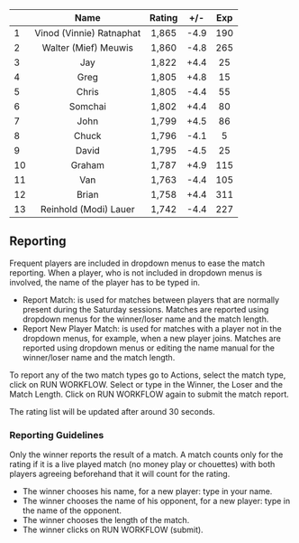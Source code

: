 | |Name|Rating|+/-|Exp|
|-|:--:|:----:|:-:|:-:|
|1|Vinod (Vinnie) Ratnaphat|1,865|-4.9|190|
|2|Walter (Mief) Meuwis|1,860|-4.8|265|
|3|Jay|1,822|+4.4|25|
|4|Greg|1,805|+4.8|15|
|5|Chris|1,805|-4.4|55|
|6|Somchai|1,802|+4.4|80|
|7|John|1,799|+4.5|86|
|8|Chuck|1,796|-4.1|5|
|9|David|1,795|-4.5|25|
|10|Graham|1,787|+4.9|115|
|11|Van|1,763|-4.4|105|
|12|Brian|1,758|+4.4|311|
|13|Reinhold (Modi) Lauer|1,742|-4.4|227|

 

## Reporting

Frequent players are included in dropdown menus to ease the match reporting.
When a player, who is not included in dropdown menus is involved, the name of the player has to be typed in.

- Report Match:  is used for matches between players that are normally present during the Saturday sessions.
Matches are reported using dropdown menus for the winner/loser name and the match length.
- Report New Player Match:  is used for matches with a player not in the dropdown menus, for example, when a new player joins.
Matches are reported using dropdown menus or editing the name manual for the winner/loser name and the match length.

To report any of the two match types go to Actions, select the match type, click on RUN WORKFLOW.
Select or type in the Winner, the Loser and the Match Length.
Click on RUN WORKFLOW again to submit the match report.

The rating list will be updated after around 30 seconds.

### Reporting Guidelines

Only the winner reports the result of a match.
A match counts only for the rating if it is a live played match (no money play or chouettes)
with both players agreeing beforehand that it will count for the rating.

- The winner chooses his name, for a new player: type in your name.
- The winner chooses the name of his opponent, for a new player: type in the name of the opponent.
- The winner chooses the length of the match.
- The winner clicks on RUN WORKFLOW (submit).
